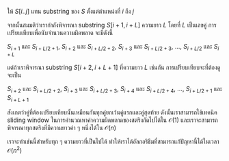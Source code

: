 ให้ $S[i..j]$ แทน substring ของ $S$ ตั้งแต่ตำแหน่งที่ $i$ ถึง $j$ 

จากนั้นสมมติว่าเรากำลังพิจารณา substring $S[i+1, i+L]$ ความยาว $L$ โดยที่ $L$ เป็นเลขคู่ การเปรียบเทียบเพื่อนับจำนวนความผิดพลาด จะมีดังนี้

$S_{i+1}$ และ $S_{i+L/2+1}$, $S_{i+2}$ และ $S_{i+L/2+2}$, $S_{i+3}$ และ $S_{i+L/2+3}$, $...$, $S_{i+L/2}$ และ $S_{i+L}$

แต่ถ้าเราพิจารณา substring $S[i+2, i+L+1]$ ที่ความยาว $L$ เช่นกัน การเปรียบเทียบจะที่ต้องดูจะเป็น

$S_{i+2}$ และ $S_{i+L/2+2}$, $S_{i+3}$ และ $S_{i+L/2+3}$, $S_{i+4}$ และ $S_{i+L/2+4}$, $...$, $S_{i+L/2+1}$ และ $S_{i+L+1}$

สังเกตว่าคู่ที่ต้องเปรียบเทียบนั้นเหมือนกันทุกคู่ยกเว้นคู่แรกและคู่สุดท้าย ดังนั้นเราสามารถใช้เทคนิค sliding window ในการคำนวณหาค่าความผิดพลาดของสตริงถัดไปได้ใน $\mathcal{O}(1)$ และเราจะสามารถพิจารณาทุกสตริงที่มีความยาวค่า ๆ หนึ่งได้ใน $\mathcal{O}(n)$

เราจะทำเช่นนี้สำหรับทุก ๆ ความยาวที่เป็นไปได้ ทำให้เราได้อัลกอริธึมที่สามารถแก้ปัญหานี้ได้ในเวลา $\mathcal{O}(n^2)$